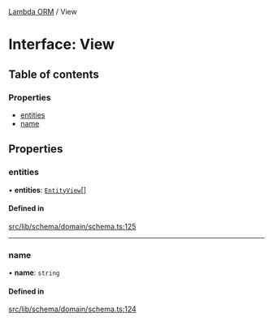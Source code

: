 [Lambda ORM](../README.md) / View

# Interface: View

## Table of contents

### Properties

- [entities](View.md#entities)
- [name](View.md#name)

## Properties

### entities

• **entities**: [`EntityView`](EntityView.md)[]

#### Defined in

[src/lib/schema/domain/schema.ts:125](https://github.com/lambda-orm/lambdaorm-base/blob/5c54d87/src/lib/schema/domain/schema.ts#L125)

___

### name

• **name**: `string`

#### Defined in

[src/lib/schema/domain/schema.ts:124](https://github.com/lambda-orm/lambdaorm-base/blob/5c54d87/src/lib/schema/domain/schema.ts#L124)
